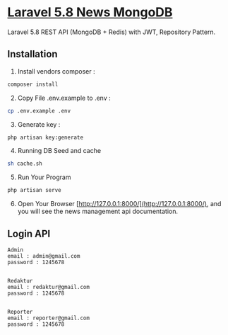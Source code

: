 
# [Laravel 5.8 News MongoDB](https://github.com/lukisanjaya/laravel-restapi-crud-mongodb-redis-caching)

Laravel 5.8 REST API (MongoDB + Redis) with JWT, Repository Pattern.

## Installation

1. Install vendors composer :

```bash
composer install
```

2. Copy File .env.example to .env :

```bash
cp .env.example .env
```

3. Generate key :

```bash
php artisan key:generate
```

4. Running DB Seed and cache
```bash
sh cache.sh
```

5. Run Your Program
```bash
php artisan serve
```

6. Open Your Browser [http://127.0.0.1:8000/](http://127.0.0.1:8000/), and you will see the news management api documentation.


## Login API

```text
Admin
email : admin@gmail.com
password : 1245678


Redaktur
email : redaktur@gmail.com
password : 1245678


Reporter
email : reporter@gmail.com
password : 1245678
```
